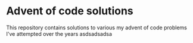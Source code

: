 # Advent of code solutions
This repository contains solutions to various my advent of code problems I've attempted over the years
asdsadsadsa